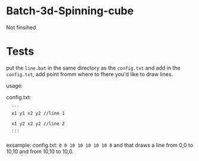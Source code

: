# Batch-3d-Spinning-cube
Not finsihed

# Tests
put the `line.bat` in the same directory as the `config.txt` and add in the `config.txt`, add point fromm where to fhere you'd like to draw lines.

usage:

  config.txt:
  
      ```
      x1 y1 x2 y2 //line 1
      
      x1 y2 x2 y2 //line 2
      ...
      ```

exsample:
  config.txt:
    ```
    0 0 10 10
    10 10 10 0
    ```
and that draws a line from 0,0 to 10,10 and from 10,10 to 10,0.
